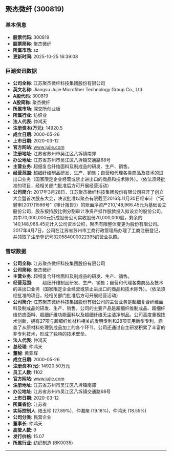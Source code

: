 ## 聚杰微纤 (300819)

### 基本信息

- **股票代码**: 300819
- **股票简称**: 聚杰微纤
- **所属市场**: sz
- **更新时间**: 2025-10-25 16:39:08

### 巨潮资讯数据

- **公司全称**: 江苏聚杰微纤科技集团股份有限公司
- **英文名称**: Jiangsu Jujie Microfiber Technology Group Co., Ltd.
- **A股代码**: 300819
- **A股简称**: 聚杰微纤
- **所属市场**: 深交所创业板
- **所属行业**: 纺织业
- **法人代表**: 仲鸿天
- **注册资本(万元)**: 14920.5
- **成立日期**: 2000-05-26
- **上市日期**: 2020-03-12
- **官方网站**: www.jujie.com
- **注册地址**: 江苏省苏州市吴江区八坼镇南郊
- **办公地址**: 江苏省苏州市吴江区八坼镇交通路68号
- **主营业务**: 超细复合纤维面料及制成品的研发、生产、销售。
- **经营范围**: 超细纤维制品研发、生产、销售；自营和代理各类商品及技术的进出口业务（国家限定企业经营或禁止进出口的商品和技术除外）。（依法须经批准的项目，经相关部门批准后方可开展经营活动）
- **公司简介**: 2017年3月28日，江苏聚杰微纤科技集团股份有限公司召开了创立大会暨首次股东大会，决议批准以聚杰有限截至2016年11月30日经审计（“天健审[2017]1566号”《审计报告》）的账面净资产210,148,966.45元为基础设立股份公司，股东按持股比例分割审计净资产抵作股款投入拟设立的股份公司，其中70,000,000元折成股份公司实收股份70,000,000股，剩余的140,148,966.45元计入公司资本公积，聚杰有限整体变更为股份有限公司。2017年4月7日，公司在江苏省苏州市工商行政管理局办理了工商注册登记，并领取了注册登记号320584000022395的营业执照。

### 雪球数据

- **公司全称**: 江苏聚杰微纤科技集团股份有限公司
- **公司简称**: 聚杰微纤
- **主营业务**: 超细复合纤维面料及制成品的研发、生产、销售。
- **经营范围**: 　　超细纤维制品研发、生产、销售；自营和代理各类商品及技术的进出口业务（国家限定企业经营或禁止进出口的商品和技术除外）。（依法须经批准的项目，经相关部门批准后方可开展经营活动）
- **公司简介**: 江苏聚杰微纤科技集团股份有限公司的主营业务是超细复合纤维面料及制成品的研发、生产、销售。公司的主要产品是超细纤维制成品、超细纤维仿皮面料、超细纤维功能面料以及超细纤维无尘洁净制品。公司高度重视技术创新，拥有27项与超细纤维材料相关的发明专利和28项实用新型专利，涵盖了从原材料处理到成品加工的各个环节。公司还通过自主研发积累了丰富的非专利技术，形成了独特的技术壁垒。
- **法人代表**: 仲鸿天
- **总经理**: 仲鸿天
- **董秘**: 黄亚辉
- **成立日期**: 2000-05-26
- **注册资本(元)**: 14920.50万元
- **员工人数**: 1102
- **官方网站**: www.jujie.com
- **注册地址**: 江苏省苏州市吴江区八坼镇南郊
- **办公地址**: 江苏省苏州市吴江区八坼镇交通路68号
- **上市日期**: 2020-03-12
- **所属省份**: 江苏省
- **实际控制人**: 陆玉珍 (27.89%)，仲湘聚 (19.18%)，仲鸿天 (18.55%)
- **公司分类**: 民营企业
- **董事长**: 仲鸿天
- **高管人数**: 9
- **发行价格**: 15.07
- **所属行业**: 纺织制造 (BK0035)

---